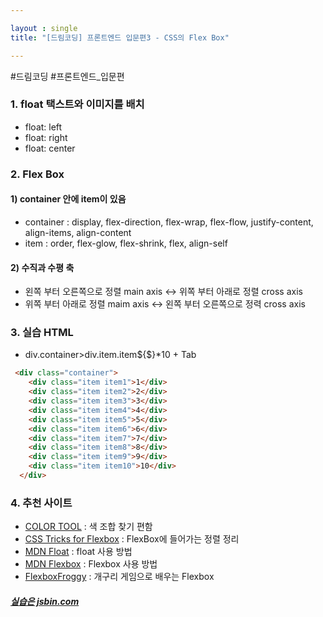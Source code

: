 ```yaml
---

layout : single
title: "[드림코딩] 프론트엔드 입문편3 - CSS의 Flex Box"

---
```


#드림코딩 #프론트엔드_입문편

### 1. float 택스트와 이미지를 배치

- float: left
- float: right
- float: center

### 2. Flex Box

#### 1) container 안에 item이 있음

- container : display, flex-direction, flex-wrap, flex-flow, justify-content, align-items, align-content
- item : order, flex-glow, flex-shrink, flex, align-self

#### 2) 수직과 수평 축

- 왼쪽 부터 오른쪽으로 정렬 main axis ↔ 위쪽 부터 아래로 정렬 cross axis
- 위쪽 부터 아래로 정렬 maim axis ↔ 왼쪽 부터 오른쪽으로 정력 cross axis

### 3. 실습 HTML

- div.container>div.item.item${$}\*10 + Tab

```HTML
 <div class="container">
    <div class="item item1">1</div>
    <div class="item item2">2</div>
    <div class="item item3">3</div>
    <div class="item item4">4</div>
    <div class="item item5">5</div>
    <div class="item item6">6</div>
    <div class="item item7">7</div>
    <div class="item item8">8</div>
    <div class="item item9">9</div>
    <div class="item item10">10</div>
  </div>
```
### 4. 추천 사이트
* [COLOR TOOL](https://material.io/resources/color/#!/?view.left=0&view.right=0&primary.color=607D8B) : 색 조합 찾기 편함   
* [CSS Tricks for Flexbox](https://css-tricks.com/snippets/css/a-guide-to-flexbox/) : FlexBox에 들어가는 정렬 정리   
* [MDN Float](https://developer.mozilla.org/en-US/docs/Web/CSS/float) : float 사용 방법   
* [MDN Flexbox](https://developer.mozilla.org/en-US/docs/Web/CSS/CSS_Flexible_Box_Layout/Basic_Concepts_of_Flexbox) : Flexbox 사용 방법   
* [FlexboxFroggy](https://flexboxfroggy.com/#ko) : 개구리 게임으로 배우는 Flexbox
##### [실습은 jsbin.com](www.jsbin.com)

